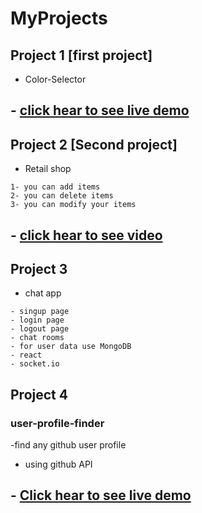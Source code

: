 # MyProjects

## Project 1 [first project]

* Color-Selector

## - [click hear to see live demo](https://rendom-color-fselector.netlify.app/)

## Project 2 [Second project]
* Retail shop

```
1- you can add items
2- you can delete items
3- you can modify your items

```
## - [click hear to see video](https://www.awesomescreenshot.com/video/2188768?key=09d6c0dc7b2e052c92b4774b495e7687)

## Project 3 
- chat app
```
- singup page 
- login page
- logout page
- chat rooms
- for user data use MongoDB
- react
- socket.io

```
## Project 4
 ### user-profile-finder
 -find any github user profile
 - using github API
 
 ## - [Click hear to see live demo](https://github-profile-finder4.netlify.app/)


